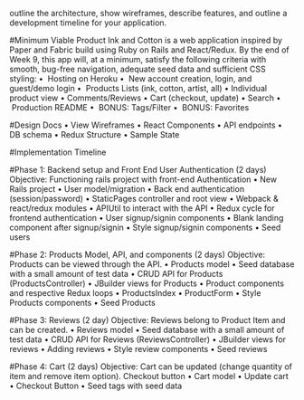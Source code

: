 outline the architecture,
show wireframes,
describe features, and
outline a development timeline for your application.


#Minimum Viable Product
Ink and Cotton is a web application inspired by Paper and Fabric build using Ruby on Rails and React/Redux. By the end of Week 9, this app will, at a minimum, satisfy the following criteria with smooth, bug-free navigation, adequate seed data and sufficient CSS styling:
•	 Hosting on Heroku
•	 New account creation, login, and guest/demo login
•	 Products Lists (ink, cotton, artist, all)
•	 Individual product view
•	 Comments/Reviews
•  Cart (checkout, update)
•	 Search
•	 Production README
•	 BONUS: Tags/Filter
•	 BONUS: Favorites

#Design Docs
•	 View Wireframes
•	 React Components
•	 API endpoints
•	 DB schema
•	 Redux Structure
•	 Sample State

#Implementation Timeline

#Phase 1: Backend setup and Front End User Authentication (2 days)
Objective: Functioning rails project with front-end Authentication
•	 New Rails project
•	 User model/migration
•	 Back end authentication (session/password)
•	 StaticPages controller and root view
•	 Webpack & react/redux modules
•	 APIUtil to interact with the API
•	 Redux cycle for frontend authentication
•	 User signup/signin components
•	 Blank landing component after signup/signin
•	 Style signup/signin components
•	 Seed users

#Phase 2: Products Model, API, and components (2 days)
Objective: Products can be viewed through the API.
•	  Products model
•	  Seed database with a small amount of test data
•	  CRUD API for Products (ProductsController)
•	  JBuilder views for Products
•	  Product components and respective Redux loops
•	  ProductsIndex
•	  ProductForm
•	  Style Products components
•	  Seed Products

#Phase 3: Reviews (2 day)
Objective: Reviews belong to Product Item and can be created.
•	  Reviews model
•	  Seed database with a small amount of test data
•	  CRUD API for Reviews (ReviewsController)
•	  JBuilder views for reviews
•	  Adding reviews
•	  Style review components
•	  Seed reviews

#Phase 4: Cart (2 days)
Objective: Cart can be updated (change quantity of item and remove item option). Checkout button
•	  Cart model
•	  Update cart
•	  Checkout Button
•	  Seed tags with seed data

<!-- #Phase 5: Allow Complex Styling in Notes (1 days, W2 Th 6pm)
objective: Allow rich text editing of notes.
•	  Integrate react-quill (based on Quill.js).
•	  Rails helpers to sanitize HTML before rendering.
•	  Style Quill components.
•	  Add Quill styling to seeded notes

#Phase 6: - Pagination / infinite scroll for Notes Index (1 day, W2 F 6pm)
objective: Add infinite scroll to Notes Index
•	  Paginate Notes Index API to send 20 results at a time
•	  Append next set of results when user scrolls and is near bottom
•	  Style scroll components and transitions
•	  Ensure seed data demonstrates infinite scroll

#Bonus Features (TBD)
•	  Search notes by content
•	  Set reminders on notes
•	  Changelogs for Notes
•	  Multiple sessions -->
